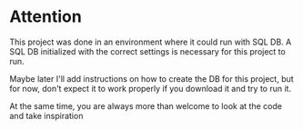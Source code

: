 # Attention

This project was done in an environment where it could run with SQL DB.
A SQL DB initialized with the correct settings is necessary for this project to run.

Maybe later I'll add instructions on how to create the DB for this project, but for now, don't expect it to work properly if you download it and try to run it.

At the same time, you are always more than welcome to look at the code and take inspiration
